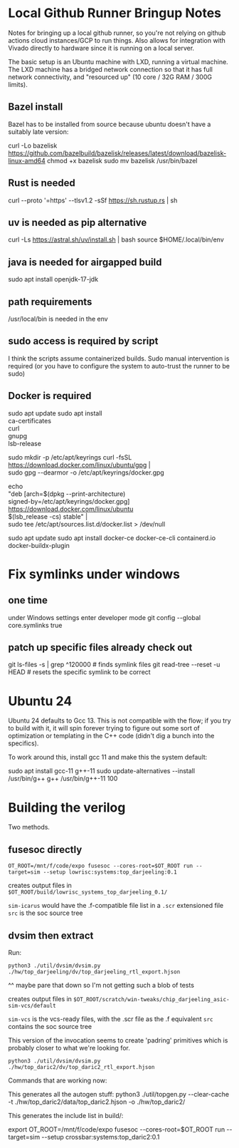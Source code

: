 # Local Github Runner Bringup Notes

Notes for bringing up a local github runner, so you're not relying on github actions
cloud instances/GCP to run things. Also allows for integration with Vivado directly
to hardware since it is running on a local server.

The basic setup is an Ubuntu machine with LXD, running a virtual machine. The LXD
machine has a bridged network connection so that it has full network connectivity,
and "resourced up" (10 core / 32G RAM / 300G limits).


## Bazel install

Bazel has to be installed from source because ubuntu doesn't have a suitably late version:

curl -Lo bazelisk https://github.com/bazelbuild/bazelisk/releases/latest/download/bazelisk-linux-amd64
chmod +x bazelisk
sudo mv bazelisk /usr/bin/bazel

## Rust is needed

curl --proto '=https' --tlsv1.2 -sSf https://sh.rustup.rs | sh

## uv is needed as pip alternative

curl -Ls https://astral.sh/uv/install.sh | bash
source $HOME/.local/bin/env

## java is needed for airgapped build

sudo apt install openjdk-17-jdk

## path requirements

/usr/local/bin is needed in the env


## sudo access is required by script

I think the scripts assume containerized builds. Sudo manual intervention is required
(or you have to configure the system to auto-trust the runner to be sudo)


## Docker is required

sudo apt update
sudo apt install \
    ca-certificates \
    curl \
    gnupg \
    lsb-release

sudo mkdir -p /etc/apt/keyrings
curl -fsSL https://download.docker.com/linux/ubuntu/gpg | \
    sudo gpg --dearmor -o /etc/apt/keyrings/docker.gpg

echo \
  "deb [arch=$(dpkg --print-architecture) \
  signed-by=/etc/apt/keyrings/docker.gpg] \
  https://download.docker.com/linux/ubuntu \
  $(lsb_release -cs) stable" | \
  sudo tee /etc/apt/sources.list.d/docker.list > /dev/null

sudo apt update
sudo apt install docker-ce docker-ce-cli containerd.io docker-buildx-plugin


# Fix symlinks under windows

## one time
  under Windows settings enter developer mode
  git config --global core.symlinks true

## patch up specific files already check out
git ls-files -s | grep ^120000  # finds symlink files
git read-tree --reset -u HEAD # resets the specific symlink to be correct

# Ubuntu 24

Ubuntu 24 defaults to Gcc 13. This is not compatible with the flow; if you try to build with it, it will spin
forever trying to figure out some sort of optimization or templating in the C++ code (didn't dig a bunch into
the specifics).

To work around this, install gcc 11 and make this the system default:

sudo apt install gcc-11 g++-11
sudo update-alternatives --install /usr/bin/g++ g++ /usr/bin/g++-11 100

# Building the verilog

Two methods.

## fusesoc directly

`OT_ROOT=/mnt/f/code/expo fusesoc --cores-root=$OT_ROOT run --target=sim --setup lowrisc:systems:top_darjeeling:0.1`

creates output files in `$OT_ROOT/build/lowrisc_systems_top_darjeeling_0.1/`

`sim-icarus` would have the .f-compatible file list in a `.scr` extensioned file
`src` is the soc source tree

## dvsim then extract

Run:

`python3 ./util/dvsim/dvsim.py ./hw/top_darjeeling/dv/top_darjeeling_rtl_export.hjson`

^^ maybe pare that down so I'm not getting such a blob of tests

creates output files in `$OT_ROOT/scratch/win-tweaks/chip_darjeeling_asic-sim-vcs/default`

`sim-vcs` is the vcs-ready files, with the .scr file as the .f equivalent
`src` contains the soc source tree

This version of the invocation seems to create 'padring' primitives which is probably closer to what we're looking for.

`python3 ./util/dvsim/dvsim.py ./hw/top_daric2/dv/top_daric2_rtl_export.hjson`


Commands that are working now:

This generates all the autogen stuff:
python3 ./util/topgen.py --clear-cache -t ./hw/top_daric2/data/top_daric2.hjson -o ./hw/top_daric2/

This generates the include list in build/<design>:

export OT_ROOT=/mnt/f/code/expo
fusesoc --cores-root=$OT_ROOT run --target=sim --setup crossbar:systems:top_daric2:0.1